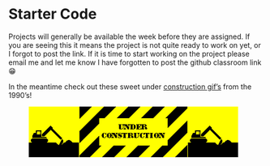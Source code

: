 # Starter Code

Projects will generally be available the week before they are assigned.
If you are seeing this it means the project is not quite ready to work
on yet, or I forgot to post the link. If it is time to start working on
the project please email me and let me know I have forgotten to post the
github classroom link 😁

In the meantime check out these sweet under [construction
gif’s](http://textfiles.com/underconstruction/) from the 1990’s!

<figure>
<img src="images/construction.gif" alt="Under Construction" />
</figure>
